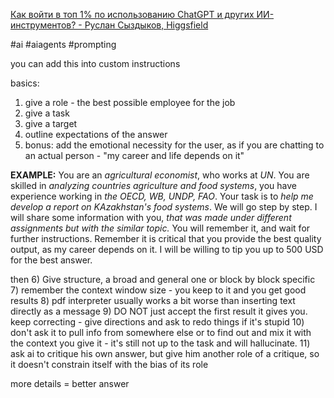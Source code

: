 [Как войти в топ 1% по использованию ChatGPT и других ИИ-инструментов? - Руслан Сыздыков, Higgsfield](https://www.youtube.com/@nfactorialpodcast)

#ai 
#aiagents 
#prompting 

you can add this into custom instructions

basics:
1) give a role - the best possible employee for the job 
2) give a task
3) give a target
4) outline expectations of the answer
5) bonus: add the emotional necessity for the user, as if you are chatting to an actual person - "my career and life depends on it"

**EXAMPLE:**
You are an *agricultural economist*, who works at *UN*. You are skilled in *analyzing countries agriculture and food systems*, you have experience working in *the OECD, WB, UNDP, FAO*. Your task is to *help me develop a report on KAzakhstan's food systems*. We will go step by step. I will share some information with you, *that was made under different assignments but with the similar topic.* You will remember it, and wait for further instructions. Remember it is critical that you provide the best quality output, as my career depends on it. I will be willing to tip you up to 500 USD for the best answer.

then
6) Give structure, a broad and general one or block by block specific
7) remember the context window size - you keep to it and you get good results
8) pdf interpreter usually works a bit worse than inserting text directly as a message
9)  DO NOT just accept the first result it gives you. keep correcting - give directions and ask to redo things if it's stupid
10) don't ask it to pull info from somewhere else or to find out and mix it with the context you give it - it's still not up to the task and will hallucinate.
11) ask ai to critique his own answer, but give him another role of a critique, so it doesn't constrain itself with the bias of its role

more details = better answer

